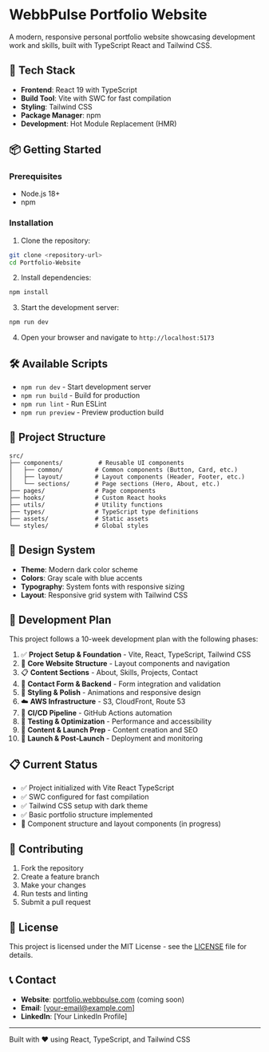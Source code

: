 # WebbPulse Portfolio Website

A modern, responsive personal portfolio website showcasing development work and skills, built with TypeScript React and Tailwind CSS.

## 🚀 Tech Stack

- **Frontend**: React 19 with TypeScript
- **Build Tool**: Vite with SWC for fast compilation
- **Styling**: Tailwind CSS
- **Package Manager**: npm
- **Development**: Hot Module Replacement (HMR)

## 📦 Getting Started

### Prerequisites

- Node.js 18+
- npm

### Installation

1. Clone the repository:

```bash
git clone <repository-url>
cd Portfolio-Website
```

2. Install dependencies:

```bash
npm install
```

3. Start the development server:

```bash
npm run dev
```

4. Open your browser and navigate to `http://localhost:5173`

## 🛠️ Available Scripts

- `npm run dev` - Start development server
- `npm run build` - Build for production
- `npm run lint` - Run ESLint
- `npm run preview` - Preview production build

## 📁 Project Structure

```
src/
├── components/          # Reusable UI components
│   ├── common/         # Common components (Button, Card, etc.)
│   ├── layout/         # Layout components (Header, Footer, etc.)
│   └── sections/       # Page sections (Hero, About, etc.)
├── pages/              # Page components
├── hooks/              # Custom React hooks
├── utils/              # Utility functions
├── types/              # TypeScript type definitions
├── assets/             # Static assets
└── styles/             # Global styles
```

## 🎨 Design System

- **Theme**: Modern dark color scheme
- **Colors**: Gray scale with blue accents
- **Typography**: System fonts with responsive sizing
- **Layout**: Responsive grid system with Tailwind CSS

## 🚀 Development Plan

This project follows a 10-week development plan with the following phases:

1. ✅ **Project Setup & Foundation** - Vite, React, TypeScript, Tailwind CSS
2. 🔄 **Core Website Structure** - Layout components and navigation
3. 📋 **Content Sections** - About, Skills, Projects, Contact
4. 📧 **Contact Form & Backend** - Form integration and validation
5. 🎨 **Styling & Polish** - Animations and responsive design
6. ☁️ **AWS Infrastructure** - S3, CloudFront, Route 53
7. 🔄 **CI/CD Pipeline** - GitHub Actions automation
8. 🧪 **Testing & Optimization** - Performance and accessibility
9. 📝 **Content & Launch Prep** - Content creation and SEO
10. 🚀 **Launch & Post-Launch** - Deployment and monitoring

## 📋 Current Status

- ✅ Project initialized with Vite React TypeScript
- ✅ SWC configured for fast compilation
- ✅ Tailwind CSS setup with dark theme
- ✅ Basic portfolio structure implemented
- 🔄 Component structure and layout components (in progress)

## 🤝 Contributing

1. Fork the repository
2. Create a feature branch
3. Make your changes
4. Run tests and linting
5. Submit a pull request

## 📄 License

This project is licensed under the MIT License - see the [LICENSE](LICENSE) file for details.

## 📞 Contact

- **Website**: [portfolio.webbpulse.com](https://portfolio.webbpulse.com) (coming soon)
- **Email**: [your-email@example.com]
- **LinkedIn**: [Your LinkedIn Profile]

---

Built with ❤️ using React, TypeScript, and Tailwind CSS
